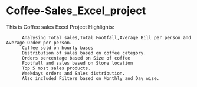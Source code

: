 # Coffee-Sales_Excel_project
This is Coffee sales Excel Project
 Highlights:

          Analysing Total sales,Total Footfall,Average Bill per person and Average Order per person.
          Coffee sold on hourly bases
          Distribution of sales based on coffee category.
          Orders percentage based on Size of coffee
          Footfall and sales based on Store location
          Top 5 most sales products.
          Weekdays orders and Sales distribution.
          Also included Filters based on Monthly and Day wise.
          
